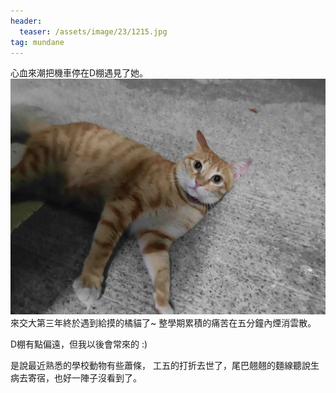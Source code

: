 ```yaml
---
header:
  teaser: /assets/image/23/1215.jpg
tag: mundane
---
```


心血來潮把機車停在D棚遇見了她。
![](/assets/image/23/1215.jpg)
來交大第三年終於遇到給摸的橘貓了~
整學期累積的痛苦在五分鐘內煙消雲散。

D棚有點偏遠，但我以後會常來的 :)

是說最近熟悉的學校動物有些蕭條，
工五的打折去世了，尾巴翹翹的麵線聽說生病去寄宿，也好一陣子沒看到了。
